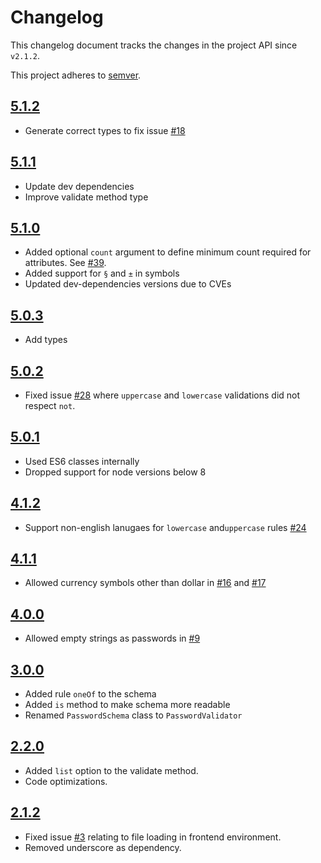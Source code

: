 # Changelog
This changelog document tracks the changes in the project API since `v2.1.2`.

This project adheres to [semver](https://semver.org/).

## [5.1.2](https://github.com/tarunbatra/password-validator/releases/tag/v5.1.2)
* Generate correct types to fix issue [#18](https://github.com/tarunbatra/password-validator/issues/18)

## [5.1.1](https://github.com/tarunbatra/password-validator/releases/tag/v5.1.1)
* Update dev dependencies
* Improve validate method type

## [5.1.0](https://github.com/tarunbatra/password-validator/releases/tag/v5.1.0)
* Added optional `count` argument to define minimum count required for attributes. See [#39](https://github.com/tarunbatra/password-validator/issues/39).
* Added support for `§` and `±` in symbols
* Updated dev-dependencies versions due to CVEs

## [5.0.3](https://github.com/tarunbatra/password-validator/releases/tag/v5.0.3)
* Add types

## [5.0.2](https://github.com/tarunbatra/password-validator/releases/tag/v5.0.2)
* Fixed issue [#28](https://github.com/tarunbatra/password-validator/issues/28) where `uppercase` and `lowercase` validations did not respect `not`.

## [5.0.1](https://github.com/tarunbatra/password-validator/releases/tag/v5.0.1)
* Used ES6 classes internally
* Dropped support for node versions below 8

## [4.1.2](https://github.com/tarunbatra/password-validator/releases/tag/v4.1.2)
* Support non-english lanugaes for `lowercase` and`uppercase` rules [#24](https://github.com/tarunbatra/password-validator/pull/24)

## [4.1.1](https://github.com/tarunbatra/password-validator/releases/tag/v4.1.1)
* Allowed currency symbols other than dollar in [#16](https://github.com/tarunbatra/password-validator/pull/16) and [#17](https://github.com/tarunbatra/password-validator/pull/17)

## [4.0.0](https://github.com/tarunbatra/password-validator/releases/tag/v4.0.0)
* Allowed empty strings as passwords in [#9](https://github.com/tarunbatra/password-validator/pull/9)

## [3.0.0](https://github.com/tarunbatra/password-validator/releases/tag/v3.0.0)
* Added rule `oneOf` to the schema
* Added `is` method to make schema more readable
* Renamed `PasswordSchema` class to `PasswordValidator`

## [2.2.0](https://github.com/tarunbatra/password-validator/releases/tag/v2.2.0)
* Added `list` option to the validate method.
* Code optimizations.

## [2.1.2](https://github.com/tarunbatra/password-validator/releases/tag/v2.1.2)
* Fixed issue [#3](https://github.com/tarunbatra/password-validator/issues/3) relating to file loading in frontend environment.
* Removed underscore as dependency.
